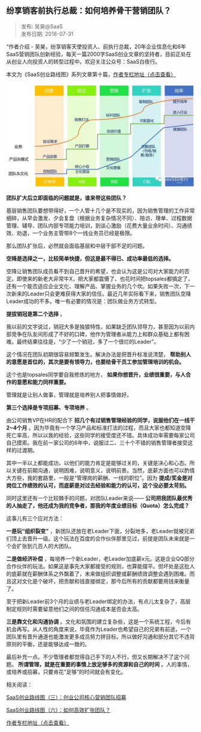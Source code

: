 ## 纷享销客前执行总裁：如何培养骨干营销团队？  

> 发布: 吴昊@SaaS  
> 发布日期: 2018-07-31  

“作者介绍 - 吴昊，纷享销客天使投资人、前执行总裁，20年企业信息化和6年SaaS营销团队创新经验，每天一篇2000字SaaS创业文章的坚持者，目前正处在从创业人向投资人的转型过程中。欢迎关注公众号：SaaS白夜行。

本文为《SaaS创业路线图》系列文章第十篇，[作者专栏地址（点击查看）](https://36kr.com/user/1308477002)

![image](images/1807-fxxkqzxzcrhpyggyxtd-0.jpeg)

**团队扩大后立即面临的问题就是，谁来带这些团队？**

基层销售团队要想带得好，一个人管十几个是不现实的，因为销售管理的工作非常细碎，从早会激发、夕会复盘（根据业务复杂情况不同）、陪访、理单、过程数据管理、辅导、团队内部专项能力培训，到谈心激励（花费大量业余时间）、沟通绩效、劝退，一个业务主管带8个一线业务员已经是极限。

那么团队扩张后，必然就会面临基层和中层干部不足的问题。

**空降是选择之一，比较简单快捷，但这是最不得已、成功率最低的选择。**

空降让销售团队成员看不到自己晋升的希望，也会认为这是公司对大家能力的否定。即使来的新老大非常牛X，把大家都震慑了、也花时间把topsales都搞定了，还有一个能否适应企业文化、理解产品、掌握业务的几个坎。如果失败一次，下一次新来的Leader只会更难获得大家的信任。最近几年实际看下来，销售团队空降Leader成功的不多。唯一有必要的情况是：团队做业务方式转型。

**提拔销冠是第二个选择** 。

我以前的文字说过，销冠大多是独狼特性，如果缺乏团队领导力，甚至因为以前内部竞争在队友间形成了不好的口碑，他作为管理者从能力上和群众基础上都有困难。最终结果往往是，“少了一个销冠，多了一个很烂的Leader”。

这个情况在团队初期很容易频繁发生。解决办法是把晋升标准说清楚， **帮助别人的意愿是首位的，其次是要有领导力，也要给骨干员工参加管理培训的机会。**

这个也是topsales同学要自我修炼的地方， **如果你想晋升，业绩很重要，与人合作的意愿和能力同样重要。**

管理就是让别人做事，管理就是培养别人把事情做好。

**第三个选择是专项招募、专项培养** 。

由公司销售VP在HR的配合下 **招几个有过销售管理经验的同学，说服他们在一线干2~4个月** 。因为毕竟有一个学习产品和标准打法的过程，而且大家也都知道空降死亡率高，所以以我的经验，这些同学的接受度还不错。具体成功率需要每家公司自己摸索。我在前一家公司的6年中，说服过二、三十个不错的销售管理者接受这样的过渡期。

其中一半以上都能成功，以他们的能力肯定是能够过关的，关键是决心和心态。所以关键在前期沟通，说明困难，说明意义，说明前景。当然，底薪方面也可以酌情大方些，我的套路里，一般是“管理岗的薪酬、一线的职位”。因为 **提成/奖金是对岗位工作绩效的认可，而底薪是对过去经验和能力的认可，这个没必要太苛刻。**

同时这里还有一个比较棘手的问题，对团队Leader来说—— **公司把我团队最优秀的人抽走了，他还成为我的竞争者，那我的年度业绩目标（Quota）怎么完成？**

这事儿有三个应对方法：

**一是玩“组织裂变”** ，新团队还放在老Leader下面，分裂地多，老Leader就被兄弟们顶上去晋升一级。这个玩法在百度的合作伙伴那里见过，前提是团队未来就是一个会扩张到几百人的大团队。

**二是做经济补偿** ，每培养一个新Leader，老Leader加底薪x元。这是企业QQ部分合作伙伴的玩法。如果这是事先大家都接受的规则，也算能摆平。但坏处是这批人的底薪就在薪酬体系之外飘着了，未来做组织调整或薪酬绩效调整会遇到困难。而且这对文化是个破坏，把贡献和钱直接绑定，那今后所有的贡献都要用钱来衡量了。

至于把新Leader前3个月的业绩与老Leader绑定的办法，有点儿太复杂了，高层制定规则时需要留意他们之间的信任沟通成本是否会太高。

**三是靠文化和沟通协调** 。文化和氛围的建立复杂些，这是一个系统工程，今后有机会再写。从人性的角度来说，毕竟作为Leader也希望自己的兄弟有前途，一个团队里有晋升通道也能激发更多成员努力拼目标。所以做好沟通和部分其它不违背原则的平衡，还是能够达成一致的。

最后补充一点。不少管理者都觉得自己手下的人不行，但又长期解决不了这个问题。 **所谓管理，就是在重要的事情上放足够多的资源和自己的时间** 。人的事情，或培养或招募，只要肯花“足够”的时间就会有变化。

相关阅读：

[SaaS创业路线图（三）：创业公司核心营销团队招募](https://36kr.com/p/5138329.html)

[SaaS创业路线图（六）：如何高效扩张团队？](https://36kr.com/p/5141259.html)

[作者专栏地址（点击查看）](https://36kr.com/user/1308477002)
